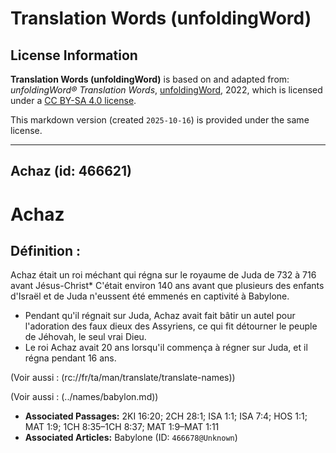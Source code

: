 # Translation Words (unfoldingWord)

## License Information

**Translation Words (unfoldingWord)** is based on and adapted from: _unfoldingWord® Translation Words_, [unfoldingWord](https://unfoldingword.org/utw), 2022, which is licensed under a [CC BY-SA 4.0 license](https://creativecommons.org/licenses/by-sa/4.0/legalcode.en).

This markdown version (created `2025-10-16`) is provided under the same license.



--------------------------------

## Achaz (id: 466621)

Achaz
=====

Définition :
------------

Achaz était un roi méchant qui régna sur le royaume de Juda de 732 à 716 avant Jésus\-Christ\* C'était environ 140 ans avant que plusieurs des enfants d'Israël et de Juda n'eussent été emmenés en captivité à Babylone.

* Pendant qu'il régnait sur Juda, Achaz avait fait bâtir un autel pour l'adoration des faux dieux des Assyriens, ce qui fit détourner le peuple de Jéhovah, le seul vrai Dieu.
* Le roi Achaz avait 20 ans lorsqu'il commença à régner sur Juda, et il régna pendant 16 ans.

(Voir aussi : (rc://fr/ta/man/translate/translate\-names))

(Voir aussi : (../names/babylon.md))

* **Associated Passages:** 2KI 16:20; 2CH 28:1; ISA 1:1; ISA 7:4; HOS 1:1; MAT 1:9; 1CH 8:35–1CH 8:37; MAT 1:9–MAT 1:11
* **Associated Articles:** Babylone (ID: `466678@Unknown`)

